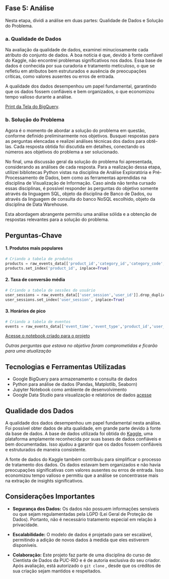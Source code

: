 ## Fase 5: Análise

Nesta etapa, dividi a análise em duas partes: Qualidade de Dados e Solução do Problema.

### a. Qualidade de Dados

Na avaliação da qualidade de dados, examinei minuciosamente cada atributo do conjunto de dados. A boa notícia é que, devido à fonte confiável do Kaggle, não encontrei problemas significativos nos dados. Essa base de dados é conhecida por sua curadoria e tratamento meticuloso, o que se refletiu em atributos bem estruturados e ausência de preocupações críticas, como valores ausentes ou erros de entrada.

A qualidade dos dados desempenhou um papel fundamental, garantindo que os dados fossem confiáveis e bem organizados, o que economizou tempo valioso durante a análise.

[Print da Tela do BigQuery](https://storage.googleapis.com/ecommerce-behavior/bigquery.png).


### b. Solução do Problema

Agora é o momento de abordar a solução do problema em questão, conforme definido preliminarmente nos objetivos. Busquei respostas para as perguntas elencadas e realizei análises técnicas dos dados para obtê-las. Cada resposta obtida foi discutida em detalhes, conectando os números aos objetivos do problema a ser solucionado.

No final, uma discussão geral da solução do problema foi apresentada, considerando as análises de cada resposta. Para a realização dessa etapa, utilizei bibliotecas Python vistas na disciplina de Análise Exploratória e Pré-Processamento de Dados, bem como as ferramentas aprendidas na disciplina de Visualização de Informação. Caso ainda não tenha cursado essas disciplinas, é possível responder às perguntas do objetivo somente através da linguagem SQL, objeto da disciplina de Banco de Dados, ou através da linguagem de consulta do banco NoSQL escolhido, objeto da disciplina de Data Warehouse.

Esta abordagem abrangente permitiu uma análise sólida e a obtenção de respostas relevantes para a solução do problema.

## Perguntas-Chave

#### 1. Produtos mais populares

```python
# Criando a tabela de produtos
products = raw_events_data[['product_id','category_id','category_code','brand','price']].drop_duplicates()
products.set_index('product_id', inplace=True)
```

#### 2. Taxa de conversão média

```python
# Criando a tabela de sessões do usuário
user_sessions = raw_events_data[['user_session','user_id']].drop_duplicates()
user_sessions.set_index('user_session', inplace=True)
```

#### 3. Horários de pico

```python
# Criando a tabela de eventos
events = raw_events_data[['event_time','event_type','product_id','user_session']]
```

[Acesse o notebook criado para o projeto](/notebook) 

*Outras perguntas que estava no objetivo foram comprometidas e ficarão para uma atualização*

##  Tecnologias e Ferramentas Utilizadas

- Google BigQuery para armazenamento e consulta de dados
- Python para análise de dados (Pandas, Matplotlib, Seaborn)
- Jupyter Notebook como ambiente de desenvolvimento
- Google Data Studio para visualização e relatórios de dados [acesse](https://lookerstudio.google.com/reporting/45287913-9e0b-420f-a478-fa2b0740df6f)

## Qualidade dos Dados

A qualidade dos dados desempenhou um papel fundamental nesta análise. Foi possível obter dados de alta qualidade, em grande parte devido à fonte da base de dados. A base de dados utilizada foi obtida do [Kaggle](https://www.kaggle.com/), uma plataforma amplamente reconhecida por suas bases de dados confiáveis e bem documentadas. Isso ajudou a garantir que os dados fossem confiáveis e estruturados de maneira consistente.

A fonte de dados do Kaggle também contribuiu para simplificar o processo de tratamento dos dados. Os dados estavam bem organizados e não havia preocupações significativas com valores ausentes ou erros de entrada. Isso economizou tempo valioso e permitiu que a análise se concentrasse mais na extração de insights significativos.

## Considerações Importantes

- **Segurança dos Dados:** Os dados não possuem informações sensíveis ou que sejam regulamentadas pela LGPD (Lei Geral de Proteção de Dados). Portanto, não é necessário tratamento especial em relação à privacidade.

- **Escalabilidade:** O modelo de dados é projetado para ser escalável, permitindo a adição de novos dados à medida que eles estiverem disponíveis.

- **Colaboração:** Este projeto faz parte de uma disciplina do curso de Cientista de Dados da PUC-RIO e é de autoria exclusiva do seu criador. Após avaliação, está autorizado o ```git clone``` , desde que os créditos de sua criação sejam mantidos e respeitados.

